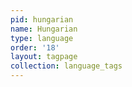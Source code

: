```yaml
---
pid: hungarian
name: Hungarian
type: language
order: '18'
layout: tagpage
collection: language_tags
---
```

